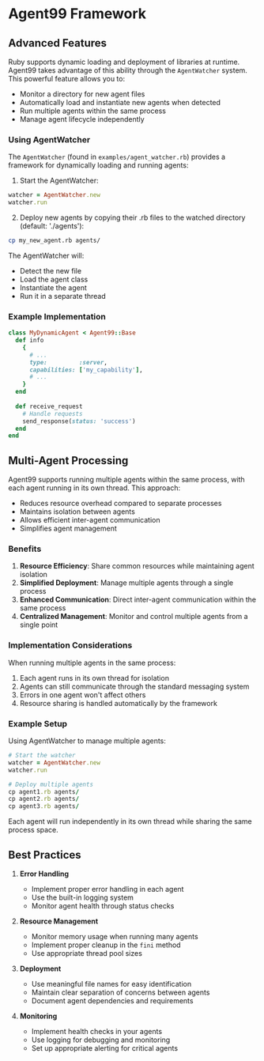 # Agent99 Framework

## Advanced Features

Ruby supports dynamic loading and deployment of libraries at runtime.  Agent99 takes advantage of this ability through the `AgentWatcher` system. This powerful feature allows you to:

- Monitor a directory for new agent files
- Automatically load and instantiate new agents when detected
- Run multiple agents within the same process
- Manage agent lifecycle independently

### Using AgentWatcher

The `AgentWatcher` (found in `examples/agent_watcher.rb`) provides a framework for dynamically loading and running agents:

1. Start the AgentWatcher:
```ruby
watcher = AgentWatcher.new
watcher.run
```

2. Deploy new agents by copying their .rb files to the watched directory (default: './agents'):
```bash
cp my_new_agent.rb agents/
```

The AgentWatcher will:
- Detect the new file
- Load the agent class
- Instantiate the agent
- Run it in a separate thread

### Example Implementation

```ruby
class MyDynamicAgent < Agent99::Base  
  def info
    {
      # ...
      type:         :server,
      capabilities: ['my_capability'],
      # ...
    }
  end
  
  def receive_request
    # Handle requests
    send_response(status: 'success')
  end
end
```

## Multi-Agent Processing

Agent99 supports running multiple agents within the same process, with each agent running in its own thread. This approach:

- Reduces resource overhead compared to separate processes
- Maintains isolation between agents
- Allows efficient inter-agent communication
- Simplifies agent management

### Benefits

1. **Resource Efficiency**: Share common resources while maintaining agent isolation
2. **Simplified Deployment**: Manage multiple agents through a single process
3. **Enhanced Communication**: Direct inter-agent communication within the same process
4. **Centralized Management**: Monitor and control multiple agents from a single point

### Implementation Considerations

When running multiple agents in the same process:

1. Each agent runs in its own thread for isolation
2. Agents can still communicate through the standard messaging system
3. Errors in one agent won't affect others
4. Resource sharing is handled automatically by the framework

### Example Setup

Using AgentWatcher to manage multiple agents:

```ruby
# Start the watcher
watcher = AgentWatcher.new
watcher.run

# Deploy multiple agents
cp agent1.rb agents/
cp agent2.rb agents/
cp agent3.rb agents/
```

Each agent will run independently in its own thread while sharing the same process space.

## Best Practices

1. **Error Handling**
    - Implement proper error handling in each agent
    - Use the built-in logging system
    - Monitor agent health through status checks

2. **Resource Management**
    - Monitor memory usage when running many agents
    - Implement proper cleanup in the `fini` method
    - Use appropriate thread pool sizes

3. **Deployment**
    - Use meaningful file names for easy identification
    - Maintain clear separation of concerns between agents
    - Document agent dependencies and requirements

4. **Monitoring**
    - Implement health checks in your agents
    - Use logging for debugging and monitoring
    - Set up appropriate alerting for critical agents
